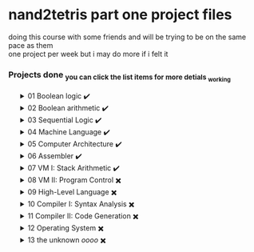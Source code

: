 # nand2tetris <b>part one</b> project files

doing this course with some friends and will be trying to be on the same pace as them <br>
one project per week but i may do more if i felt it 

### Projects done <sub>you can click the list items for more detials <sub> working</sub></sub>


<ul>

<details>
<summary> 01 Boolean logic ✔️ </summary><p>
    &emsp;finishded on 22/10/13 in 1 day <br>
    &emsp;cheated on the dmux4way chip after an hour of not knowing how to solve it u-u <br>
</p></details>

<details>
<summary> 02 Boolean arithmetic ✔️ </summary><p>
    &emsp;started on 22/10/17 finished on 22/10/21 <br>
    &emsp;taking more time since uni is eating through my brain <br>
    &emsp;uni took more of my time than expected u-u <br>
    &emsp;the alu was the hard part but the issues was with me not fully learning .hdl <br>
</p></details>

<details>
<summary> 03 Sequential Logic ✔️ </summary><p>
    &emsp;started on 22/10/21 finished on 22/10/22 <br>
    &emsp;this was much easier than just the ALU maybe I'm just better with simple logic than math <br>
    &emsp;tho to be fair this project is too repetitive, the who thing was just redo this one chip but bigger <br><br>
    &emsp;I just noticed that this project is called memory in the book <br>
    &emsp;updated: I feel dumb will count my idiocy as cheating just because I feel my brain cheated me<br>
</p></details>

<details>
<summary> 04 Machine Language ✔️ </summary><p>
    &emsp;finished on 22/11/22 <br>
    &emsp;uni took all my free time so i completely forgot about this course <br> 
    &emsp;this project was easyish - even though this chapter was written badly<br>
    &emsp;I don't feel proud of the code on this part that much though if i'm being honest <br>
</p></details>

<details>
<summary> 05 Computer Architecture ✔️ </summary><p>
    &emsp;finished on 22/11/25 <br>
    &emsp;I don't really feel accomplished with this one <br>
    &emsp;the book is much worse on this part <br>
</p></details>

<details>
<summary> 06 Assembler ✔️ </summary><p>
    &emsp;finished on 22/11/30 <br>
    &emsp;this was fun, I don't know alot about Go so it was nice having a project like this to learn <br>
    &emsp;I notced that the project from now on is just software and that's a bit sad i wished for more "hardware" projects <br>
    &emsp;I didn't know if i should keep the .hack files or not so i just kept them because why not <br>
</p></details>

<details>
<summary> 07 VM I: Stack Arithmetic ✔️ </summary><p>
    &emsp;finsied on 23/01/02 <br>
    &emsp;this was fine, live took focus though so it took me more time to finish it <br>
    &emsp;the book wasn't clear about some part so it took some time figuring out what they want <br>
</p></details>

<details>
<summary> 08 VM II: Program Control ✖️ </summary><p>
    &emsp;
</p></details>

<details>
<summary> 09 High-Level Language ✖️ </summary><p>
    &emsp;
</p></details>

<details>
<summary> 10 Compiler I: Syntax Analysis ✖️ </summary><p>
    &emsp;
</p></details>

<details>
<summary> 11 Compiler II: Code Generation ✖️ </summary><p>
    &emsp;
</p></details>

<details>
<summary> 12 Operating System ✖️ </summary><p>
    &emsp;
</p></details>

<details>
<summary> 13 the unknown <i>oooo</i> ✖️ </summary><p>
    &emsp;
</p></details>

</ul>